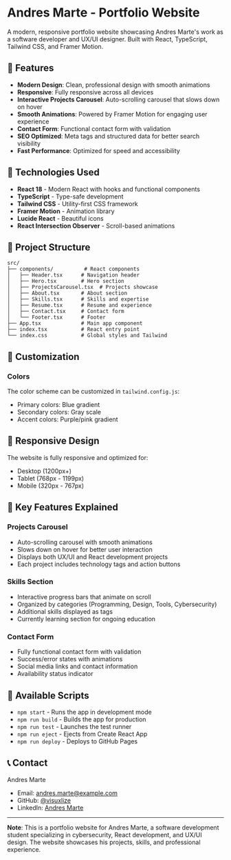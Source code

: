 # Andres Marte - Portfolio Website

A modern, responsive portfolio website showcasing Andres Marte's work as a software developer and UX/UI designer. Built with React, TypeScript, Tailwind CSS, and Framer Motion.

## 🌟 Features

- **Modern Design**: Clean, professional design with smooth animations
- **Responsive**: Fully responsive across all devices
- **Interactive Projects Carousel**: Auto-scrolling carousel that slows down on hover
- **Smooth Animations**: Powered by Framer Motion for engaging user experience
- **Contact Form**: Functional contact form with validation
- **SEO Optimized**: Meta tags and structured data for better search visibility
- **Fast Performance**: Optimized for speed and accessibility

## 🚀 Technologies Used

- **React 18** - Modern React with hooks and functional components
- **TypeScript** - Type-safe development
- **Tailwind CSS** - Utility-first CSS framework
- **Framer Motion** - Animation library
- **Lucide React** - Beautiful icons
- **React Intersection Observer** - Scroll-based animations

## 📁 Project Structure

```
src/
├── components/          # React components
│   ├── Header.tsx      # Navigation header
│   ├── Hero.tsx        # Hero section
│   ├── ProjectsCarousel.tsx  # Projects showcase
│   ├── About.tsx       # About section
│   ├── Skills.tsx      # Skills and expertise
│   ├── Resume.tsx      # Resume and experience
│   ├── Contact.tsx     # Contact form
│   └── Footer.tsx      # Footer
├── App.tsx             # Main app component
├── index.tsx           # React entry point
└── index.css           # Global styles and Tailwind
```

## 🎨 Customization

### Colors
The color scheme can be customized in `tailwind.config.js`:
- Primary colors: Blue gradient
- Secondary colors: Gray scale
- Accent colors: Purple/pink gradient


## 📱 Responsive Design

The website is fully responsive and optimized for:
- Desktop (1200px+)
- Tablet (768px - 1199px)
- Mobile (320px - 767px)

## 🎯 Key Features Explained

### Projects Carousel
- Auto-scrolling carousel with smooth animations
- Slows down on hover for better user interaction
- Displays both UX/UI and React development projects
- Each project includes technology tags and action buttons

### Skills Section
- Interactive progress bars that animate on scroll
- Organized by categories (Programming, Design, Tools, Cybersecurity)
- Additional skills displayed as tags
- Currently learning section for ongoing education

### Contact Form
- Fully functional contact form with validation
- Success/error states with animations
- Social media links and contact information
- Availability status indicator

## 🔧 Available Scripts

- `npm start` - Runs the app in development mode
- `npm run build` - Builds the app for production
- `npm run test` - Launches the test runner
- `npm run eject` - Ejects from Create React App
- `npm run deploy` - Deploys to GitHub Pages

## 📞 Contact

Andres Marte
- Email: andres.marte@example.com
- GitHub: [@visuxlize](https://github.com/visuxlize)
- LinkedIn: [Andres Marte]([https://linkedin.com/in/andres-marte](https://www.linkedin.com/in/andres-marte-95438217b/))

---

**Note**: This is a portfolio website for Andres Marte, a software development student specializing in cybersecurity, React development, and UX/UI design. The website showcases his projects, skills, and professional experience.
